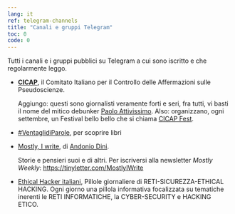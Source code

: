 ```yaml
---
lang: it
ref: telegram-channels
title: "Canali e gruppi Telegram"
toc: 0
code: 0
---
```

Tutti i canali e i gruppi pubblici su Telegram a cui sono iscritto e che regolarmente leggo.

- [**CICAP**](https://t.me/CICAP_canale_ufficiale), il Comitato Italiano per il Controllo delle Affermazioni sulle Pseudoscienze.
	
	Aggiungo: questi sono giornalisti veramente forti e seri, fra tutti, vi basti il nome del mitico debunker [Paolo Attivissimo](http://twitter.com/disinformatico). Also: organizzano, ogni settembre, un Festival bello bello che si chiama [CICAP Fest](https://www.cicapfest.it/).
- [#VentaglidiParole](https://t.me/ventaglip), per scoprire libri
- [Mostly, I write](), di [Andonio Dini](http://antoniodini.com/).

	Storie e pensieri suoi e di altri. Per iscriversi alla newsletter *Mostly Weekly*: https://tinyletter.com/MostlyIWrite
- [Ethical Hacker italiani](https://t.me/ethicalhackeritaliani), Pillole giornaliere di RETI-SICUREZZA-ETHICAL HACKING. Ogni giorno una pillola informativa focalizzata su tematiche inerenti le RETI INFORMATICHE, la CYBER-SECURITY e HACKING ETICO.
